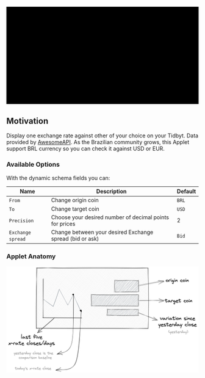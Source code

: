![Coin Price Applet for Tidbyt](screenshot.gif)

## Motivation

Display one exchange rate against other of your choice on your Tidbyt. Data provided by [AwesomeAPI](https://docs.awesomeapi.com.br/). As the Brazilian community grows, this Applet support BRL currency so you can check it against USD or EUR.

### Available Options

With the dynamic schema fields you can:

| Name              | Description                                              | Default |
| ----------------- | -------------------------------------------------------- | ------- |
| `From`            | Change origin coin                                       | `BRL`   |
| `To`              | Change target coin                                       | `USD`   |
| `Precision`       | Choose your desired number of decimal points for prices  | 2       |
| `Exchange spread` | Change between your desired Exchange spread (bid or ask) | `Bid`   |

### Applet Anatomy

![Coin Price Applet for Tidbyt](coinpricedocs.png)
